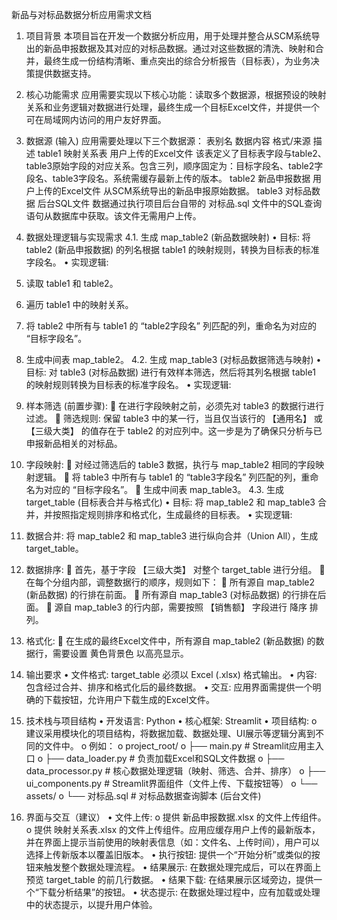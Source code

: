 新品与对标品数据分析应用需求文档
1. 项目背景
本项目旨在开发一个数据分析应用，用于处理并整合从SCM系统导出的新品申报数据及其对应的对标品数据。通过对这些数据的清洗、映射和合并，最终生成一份结构清晰、重点突出的综合分析报告（目标表），为业务决策提供数据支持。
2. 核心功能需求
应用需要实现以下核心功能：读取多个数据源，根据预设的映射关系和业务逻辑对数据进行处理，最终生成一个目标Excel文件，并提供一个可在局域网内访问的用户友好界面。
3. 数据源 (输入)
应用需要处理以下三个数据源：
表别名	数据内容	格式/来源	描述
table1	映射关系表	用户上传的Excel文件	该表定义了目标表字段与table2、table3原始字段的对应关系。包含三列，顺序固定为：目标字段名、table2字段名、table3字段名。系统需缓存最新上传的版本。
table2	新品申报数据	用户上传的Excel文件	从SCM系统导出的新品申报原始数据。
table3	对标品数据	后台SQL文件	数据通过执行项目后台自带的 对标品.sql 文件中的SQL查询语句从数据库中获取。该文件无需用户上传。
4. 数据处理逻辑与实现需求
4.1. 生成 map_table2 (新品数据映射)
•	目标: 将 table2 (新品申报数据) 的列名根据 table1 的映射规则，转换为目标表的标准字段名。
•	实现逻辑:
1.	读取 table1 和 table2。
2.	遍历 table1 中的映射关系。
3.	将 table2 中所有与 table1 的 “table2字段名” 列匹配的列，重命名为对应的 “目标字段名”。
4.	生成中间表 map_table2。
4.2. 生成 map_table3 (对标品数据筛选与映射)
•	目标: 对 table3 (对标品数据) 进行有效样本筛选，然后将其列名根据 table1 的映射规则转换为目标表的标准字段名。
•	实现逻辑:
1.	样本筛选 (前置步骤):
	在进行字段映射之前，必须先对 table3 的数据行进行过滤。
	筛选规则: 保留 table3 中的某一行，当且仅当该行的 【通用名】 或 【三级大类】 的值存在于 table2 的对应列中。这一步是为了确保只分析与已申报新品相关的对标品。
2.	字段映射:
	对经过筛选后的 table3 数据，执行与 map_table2 相同的字段映射逻辑。
	将 table3 中所有与 table1 的 “table3字段名” 列匹配的列，重命名为对应的 “目标字段名”。
	生成中间表 map_table3。
4.3. 生成 target_table (目标表合并与格式化)
•	目标: 将 map_table2 和 map_table3 合并，并按照指定规则排序和格式化，生成最终的目标表。
•	实现逻辑:
1.	数据合并: 将 map_table2 和 map_table3 进行纵向合并（Union All），生成 target_table。
2.	数据排序:
	首先，基于字段 【三级大类】 对整个 target_table 进行分组。
	在每个分组内部，调整数据行的顺序，规则如下：
	所有源自 map_table2 (新品数据) 的行排在前面。
	所有源自 map_table3 (对标品数据) 的行排在后面。
	源自 map_table3 的行内部，需要按照 【销售额】 字段进行 降序 排列。
3.	格式化:
	在生成的最终Excel文件中，所有源自 map_table2 (新品数据) 的数据行，需要设置 黄色背景色 以高亮显示。
5. 输出要求
•	文件格式: target_table 必须以 Excel (.xlsx) 格式输出。
•	内容: 包含经过合并、排序和格式化后的最终数据。
•	交互: 应用界面需提供一个明确的下载按钮，允许用户下载生成的Excel文件。
6. 技术栈与项目结构
•	开发语言: Python
•	核心框架: Streamlit
•	项目结构:
o	建议采用模块化的项目结构，将数据加载、数据处理、UI展示等逻辑分离到不同的文件中。
o	例如：
o	project_root/
o	├── main.py             # Streamlit应用主入口
o	├── data_loader.py      # 负责加载Excel和SQL文件数据
o	├── data_processor.py   # 核心数据处理逻辑（映射、筛选、合并、排序）
o	├── ui_components.py    # Streamlit界面组件（文件上传、下载按钮等）
o	└── assets/
o	    └── 对标品.sql      # 对标品数据查询脚本 (后台文件)

7. 界面与交互（建议）
•	文件上传:
o	提供 新品申报数据.xlsx 的文件上传组件。
o	提供 映射关系表.xlsx 的文件上传组件。应用应缓存用户上传的最新版本，并在界面上提示当前使用的映射表信息（如：文件名、上传时间），用户可以选择上传新版本以覆盖旧版本。
•	执行按钮: 提供一个“开始分析”或类似的按钮来触发整个数据处理流程。
•	结果展示: 在数据处理完成后，可以在界面上预览 target_table 的前几行数据。
•	结果下载: 在结果展示区域旁边，提供一个“下载分析结果”的按钮。
•	状态提示: 在数据处理过程中，应有加载或处理中的状态提示，以提升用户体验。
